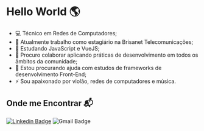 # Hello World :earth_americas:

- :computer: Técnico em Redes de Computadores;
- 🔭 Atualmente trabalho como estagiário na Brisanet Telecomunicações;
- 🌱 Estudando JavaScript e VueJS;
- 👯 Procuro colaborar aplicando práticas de desenvolvimento em todos os âmbitos da comunidade;
- 🤔 Estou procurando ajuda com estudos de frameworks de desenvolvimento Front-End;
- ⚡ Sou apaixonado por violão, redes de computadores e música.

## Onde me Encontrar :mailbox_with_mail:
  
  [![Linkedin Badge](https://img.shields.io/badge/-LinkedIn-blue?style=flat-square&logo=Linkedin&logoColor=white&link=https://www.linkedin.com/in/kennedy-000/)](https://www.linkedin.com/in/kennedy-000/)
  ![Gmail Badge](https://img.shields.io/badge/-victorsilvasm92@gmail.com-red?style=flat-square&logo=Gmail&logoColor=white)





